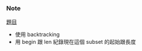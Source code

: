### Note
[題目](https://leetcode.com/problems/subsets/)

- 使用 backtracking
- 用 begin 跟 len 紀錄現在這個 subset 的起始跟長度